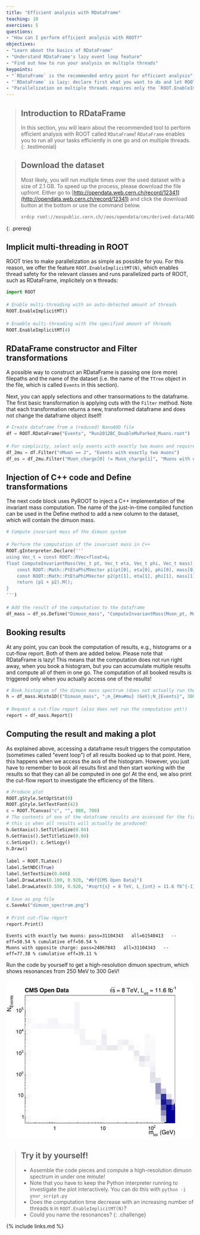 ```yaml
---
title: "Efficient analysis with RDataFrame"
teaching: 10
exercises: 5
questions:
- "How can I perform efficient analysis with ROOT?"
objectives:
- "Learn about the basics of RDataFrame"
- "Understand RDataFrame's lazy event loop feature"
- "Find out how to run your analysis on multiple threads"
keypoints:
- "`RDataFrame` is the recommended entry point for efficient analysis"
- "`RDataFrame` is lazy: declare first what you want to do and let ROOT run all of your tasks as efficiently as possible in one go, in parallel!"
- "Parallelization on multiple threads requires only the `ROOT.EnableImplicitMT()` statement"
---
```


> ## Introduction to RDataFrame
> In this section, you will learn about the recommended tool to perform efficient analysis with ROOT called `RDataFrame`! `RDataFrame` enables you to run all your tasks efficiently in one go and on multiple threads.
{: .testimonial}

> ## Download the dataset
> Most likely, you will run multiple times over the used dataset with a size of 2.1 GB. To speed up the process, please download the file upfront. Either go to [http://opendata.web.cern.ch/record/12341](http://opendata.web.cern.ch/record/12341) and click the download button at the bottom or use the command below.
>
> ```bash
> xrdcp root://eospublic.cern.ch//eos/opendata/cms/derived-data/AOD2NanoAODOutreachTool/Run2012BC_DoubleMuParked_Muons.root .
> ```
{: .prereq}

## Implicit multi-threading in ROOT

ROOT tries to make parallelization as simple as possible for you. For this reason, we offer the feature `ROOT.EnableImplicitMT(N)`, which enables thread safety for the relevant classes and runs parallelized parts of ROOT, such as RDataFrame, implicitely on `N` threads:

```python
import ROOT

# Enable multi-threading with an auto-detected amount of threads
ROOT.EnableImplicitMT()

# Enamble multi-threading with the specified amount of threads
ROOT.EnableImplicitMT(4)
```

## RDataFrame constructor and Filter transformations

A possible way to construct an RDataFrame is passing one (ore more) filepaths and the name of the dataset (i.e. the name of the `TTree` object in the file, which is called `Events` in this section).

Next, you can apply selections and other transormations to the dataframe. The first basic transformation is applying cuts with the `Filter` method. Note that each transformation returns a new, transformed dataframe and does not change the dataframe object itself!

```python
# Create dataframe from a (reduced) NanoAOD file
df = ROOT.RDataFrame("Events", "Run2012BC_DoubleMuParked_Muons.root")

# For simplicity, select only events with exactly two muons and require opposite charge
df_2mu = df.Filter("nMuon == 2", "Events with exactly two muons")
df_os = df_2mu.Filter("Muon_charge[0] != Muon_charge[1]", "Muons with opposite charge")
```

## Injection of C++ code and Define transformations

The next code block uses PyROOT to inject a C++ implementation of the invariant mass computation. The name of the just-in-time compiled function can be used in the Define method to add a new column to the dataset, which will contain the dimuon mass.

```python
# Compute invariant mass of the dimuon system

# Perform the computation of the invariant mass in C++
ROOT.gInterpreter.Declare('''
using Vec_t = const ROOT::RVec<float>&;
float ComputeInvariantMass(Vec_t pt, Vec_t eta, Vec_t phi, Vec_t mass) {
    const ROOT::Math::PtEtaPhiMVector p1(pt[0], eta[0], phi[0], mass[0]);
    const ROOT::Math::PtEtaPhiMVector p2(pt[1], eta[1], phi[1], mass[1]);
    return (p1 + p2).M();
}
''')

# Add the result of the computation to the dataframe
df_mass = df_os.Define("Dimuon_mass", "ComputeInvariantMass(Muon_pt, Muon_eta, Muon_phi, Muon_mass)")
```

## Booking results

At any point, you can book the computation of results, e.g., histograms or a cut-flow report. Both of them are added below. Please note that RDataFrame is lazy! This means that the computation does not run right away, when you book a histogram, but you can accumulate multiple results and compute all of them in one go. The computation of all booked results is triggered only when you actually access one of the results!

```python
# Book histogram of the dimuon mass spectrum (does not actually run the computation!)
h = df_mass.Histo1D(("Dimuon_mass", ";m_{#mu#mu} (GeV);N_{Events}", 30000, 0.25, 300), "Dimuon_mass")

# Request a cut-flow report (also does not run the computation yet!)
report = df_mass.Report()
```

## Computing the result and making a plot

As explained above, accessing a dataframe result triggers the computation (sometimes called "event loop") of all results booked up to that point. Here, this happens when we access the axis of the histogram. However, you just have to remember to book all results first and then start working with the results so that they can all be computed in one go! At the end, we also print the cut-flow report to investigate the efficiency of the filters.

```python
# Produce plot
ROOT.gStyle.SetOptStat(0)
ROOT.gStyle.SetTextFont(42)
c = ROOT.TCanvas("c", "", 800, 700)
# The contents of one of the dataframe results are accessed for the first time here:
# this is when all results will actually be produced!
h.GetXaxis().SetTitleSize(0.04)
h.GetYaxis().SetTitleSize(0.04)
c.SetLogx(); c.SetLogy()
h.Draw()

label = ROOT.TLatex()
label.SetNDC(True)
label.SetTextSize(0.040)
label.DrawLatex(0.100, 0.920, "#bf{CMS Open Data}")
label.DrawLatex(0.550, 0.920, "#sqrt{s} = 8 TeV, L_{int} = 11.6 fb^{-1}")

# Save as png file
c.SaveAs("dimuon_spectrum.png")

# Print cut-flow report
report.Print()
```

```
Events with exactly two muons: pass=31104343   all=61540413   -- eff=50.54 % cumulative eff=50.54 %
Muons with opposite charge: pass=24067843   all=31104343   -- eff=77.38 % cumulative eff=39.11 %
```

Run the code by yourself to get a high-resolution dimuon spectrum, which shows resonances from 250 MeV to 300 GeV!

![](../fig/dimuon_spectrum.png)

> ## Try it by yourself!
> - Assemble the code pieces and compute a high-resolution dimuon spectrum in under one minute!
> - Note that you have to keep the Python interpreter running to investigate the plot interactively. You can do this with `python -i your_script.py`
> - Does the computation time decrease with an increasing number of threads `N` in `ROOT.EnableImplicitMT(N)`?
> - Could you name the resonances?
{: .challenge}


{% include links.md %}

